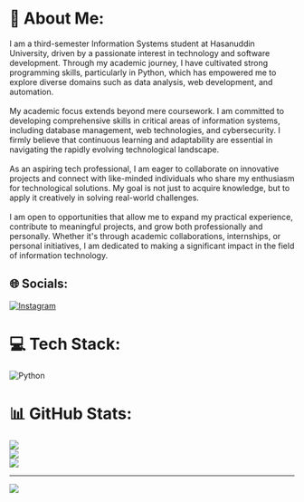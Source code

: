 # 💫 About Me:
I am a third-semester Information Systems student at Hasanuddin University, driven by a passionate interest in technology and software development. Through my academic journey, I have cultivated strong programming skills, particularly in Python, which has empowered me to explore diverse domains such as data analysis, web development, and automation.<br><br>My academic focus extends beyond mere coursework. I am committed to developing comprehensive skills in critical areas of information systems, including database management, web technologies, and cybersecurity. I firmly believe that continuous learning and adaptability are essential in navigating the rapidly evolving technological landscape.<br><br>As an aspiring tech professional, I am eager to collaborate on innovative projects and connect with like-minded individuals who share my enthusiasm for technological solutions. My goal is not just to acquire knowledge, but to apply it creatively in solving real-world challenges.<br><br>I am open to opportunities that allow me to expand my practical experience, contribute to meaningful projects, and grow both professionally and personally. Whether it's through academic collaborations, internships, or personal initiatives, I am dedicated to making a significant impact in the field of information technology.


## 🌐 Socials:
[![Instagram](https://img.shields.io/badge/Instagram-%23E4405F.svg?logo=Instagram&logoColor=white)](https://instagram.com/@nggjo.27) 

# 💻 Tech Stack:
![Python](https://img.shields.io/badge/python-3670A0?style=for-the-badge&logo=python&logoColor=ffdd54)
# 📊 GitHub Stats:
![](https://github-readme-stats.vercel.app/api?username=A-M-Haadi&theme=dark&hide_border=false&include_all_commits=false&count_private=false)<br/>
![](https://github-readme-streak-stats.herokuapp.com/?user=A-M-Haadi&theme=dark&hide_border=false)<br/>
![](https://github-readme-stats.vercel.app/api/top-langs/?username=A-M-Haadi&theme=dark&hide_border=false&include_all_commits=false&count_private=false&layout=compact)

---
[![](https://visitcount.itsvg.in/api?id=A-M-Haadi&icon=0&color=0)](https://visitcount.itsvg.in)

<!-- Proudly created with GPRM ( https://gprm.itsvg.in ) -->
